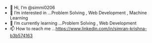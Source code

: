 - 👋 Hi, I’m @simmi0206
- 👀 I’m interested in ...Problem Solving , Web Development , Machine Learning
- 🌱 I’m currently learning ...Problem Solving , Web Development
- 📫 How to reach me ...https://www.linkedin.com/in/simran-krishna-b3b574163

<!---
simmi0206/simmi0206 is a ✨ special ✨ repository because its `README.md` (this file) appears on your GitHub profile.
You can click the Preview link to take a look at your changes.
--->
